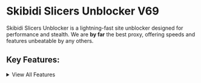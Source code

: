 # Skibidi Slicers Unblocker V69
Skibidi Slicers Unblocker is a lightning-fast site unblocker designed for performance and stealth. We are **by far** the best proxy, offering speeds and features unbeatable by any others.
## Key Features:
<details>
<summary>View All Features</summary>
  
- Advanced Tab Cloaking
  
- Advanced About:Blank Cloaking
  
- Hiding site from browser history
  
- Clickoff Cloaking
  
- Automatic URL Cloaking
  
- Customizable/Personalization features
  
- Access settings easily (right-click)

- Inspect Element
  
- URL Bar

- Tabs
  
- Clean UI
  
- Powerful & fast web proxy
  
- A large selection of Apps & Games
  
- ...and more!
